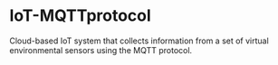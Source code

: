 # IoT-MQTTprotocol
Cloud-based IoT system that collects information from a set of virtual environmental sensors using the MQTT protocol.
